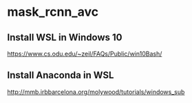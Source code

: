 # mask_rcnn_avc

## Install WSL in Windows 10
https://www.cs.odu.edu/~zeil/FAQs/Public/win10Bash/

## Install Anaconda in WSL
http://mmb.irbbarcelona.org/molywood/tutorials/windows_sub

